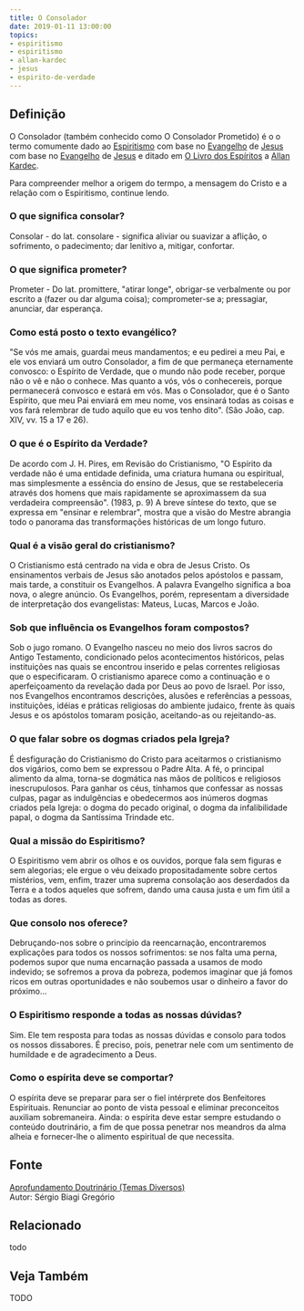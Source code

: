 ```yaml
---
title: O Consolador
date: 2019-01-11 13:00:00
topics: 
- espiritismo
- espiritismo
- allan-kardec
- jesus
- espirito-de-verdade
---
```


## Definição
O Consolador (também conhecido como O Consolador Prometido) é o o termo
comumente dado ao [Espiritismo](/espiritismo) com base no
[Evangelho](/evangelho) de [Jesus](/sobre/jesus) com base no
[Evangelho](/evangelho) de [Jesus](/sobre/jesus) e ditado em [O Livro dos
Espíritos](/livros/livro-dos-espiritios) a [Allan Kardec](/bio/allan-kardec).

Para compreender melhor a origem do termpo, a mensagem do Cristo e a relação com
o Espiritismo, continue lendo.

### O que significa consolar?
Consolar - do lat. consolare - significa aliviar ou suavizar a
aflição, o sofrimento, o padecimento; dar lenitivo a, mitigar,
confortar.

### O que significa prometer?
Prometer - Do lat. promittere, "atirar longe", obrigar-se
verbalmente ou por escrito a (fazer ou dar alguma coisa); comprometer-se
a; pressagiar, anunciar, dar esperança.

### Como está posto o texto evangélico?
"Se vós me amais, guardai meus mandamentos; e eu pedirei a meu Pai, e
ele vos enviará um outro Consolador, a fim de que permaneça eternamente
convosco: o Espírito de Verdade, que o mundo não pode receber, porque
não o vê e não o conhece. Mas quanto a vós, vós o conhecereis, porque
permanecerá convosco e estará em vós. Mas o Consolador, que é o Santo
Espírito, que meu Pai enviará em meu nome, vos ensinará todas as coisas
e vos fará relembrar de tudo aquilo que eu vos tenho dito". (São João,
cap. XIV, vv. 15 a 17 e 26).

### O que é o Espírito da Verdade?
De acordo com J. H. Pires, em Revisão do Cristianismo, "O Espírito da
verdade não é uma entidade definida, uma criatura humana ou espiritual,
mas simplesmente a essência do ensino de Jesus, que se restabeleceria
através dos homens que mais rapidamente se aproximassem da sua
verdadeira compreensão". (1983, p. 9) A breve síntese do texto, que se
expressa em "ensinar e relembrar", mostra que a visão do Mestre abrangia
todo o panorama das transformações históricas de um longo futuro.

### Qual é a visão geral do cristianismo?
O Cristianismo está centrado na vida e obra de Jesus Cristo. Os
ensinamentos verbais de Jesus são anotados pelos apóstolos e passam,
mais tarde, a constituir os Evangelhos. A palavra Evangelho significa a
boa nova, o alegre anúncio. Os Evangelhos, porém, representam a
diversidade de interpretação dos evangelistas: Mateus, Lucas, Marcos e
João.

### Sob que influência os Evangelhos foram compostos?
Sob o jugo romano. O Evangelho nasceu no meio dos livros sacros do
Antigo Testamento, condicionado pelos acontecimentos históricos, pelas
instituições nas quais se encontrou inserido e pelas correntes
religiosas que o especificaram. O cristianismo aparece como a
continuação e o aperfeiçoamento da revelação dada por Deus ao povo de
Israel. Por isso, nos Evangelhos encontramos descrições, alusões e
referências a pessoas, instituições, idéias e práticas religiosas do
ambiente judaico, frente às quais Jesus e os apóstolos tomaram posição,
aceitando-as ou rejeitando-as.

### O que falar sobre os dogmas criados pela Igreja?
É desfiguração do Cristianismo do Cristo para aceitarmos o cristianismo
dos vigários, como bem se expressou o Padre Alta. A fé, o principal
alimento da alma, torna-se dogmática nas mãos de políticos e religiosos
inescrupulosos. Para ganhar os céus, tínhamos que confessar as nossas
culpas, pagar as indulgências e obedecermos aos inúmeros dogmas criados
pela Igreja: o dogma do pecado original, o dogma da infalibilidade
papal, o dogma da Santíssima Trindade etc.

### Qual a missão do Espiritismo?
O Espiritismo vem abrir os olhos e os ouvidos, porque fala sem figuras e
sem alegorias; ele ergue o véu deixado propositadamente sobre certos
mistérios, vem, enfim, trazer uma suprema consolação aos deserdados da
Terra e a todos aqueles que sofrem, dando uma causa justa e um fim útil
a todas as dores.

### Que consolo nos oferece?
Debruçando-nos sobre o princípio da reencarnação, encontraremos
explicações para todos os nossos sofrimentos: se nos falta uma perna,
podemos supor que numa encarnação passada a usamos de modo indevido; se
sofremos a prova da pobreza, podemos imaginar que já fomos ricos em
outras oportunidades e não soubemos usar o dinheiro a favor do
próximo...

### O Espiritismo responde a todas as nossas dúvidas?
Sim. Ele tem resposta para todas as nossas dúvidas e consolo para todos
os nossos dissabores. É preciso, pois, penetrar nele com um sentimento
de humildade e de agradecimento a Deus.

### Como o espírita deve se comportar?
O espírita deve se preparar para ser o fiel intérprete dos Benfeitores
Espirituais. Renunciar ao ponto de vista pessoal e eliminar preconceitos
auxiliam sobremaneira. Ainda: o espírita deve estar sempre estudando o
conteúdo doutrinário, a fim de que possa penetrar nos meandros da alma
alheia e fornecer-lhe o alimento espiritual de que necessita.


## Fonte
[Aprofundamento Doutrinário (Temas Diversos)](https://sites.google.com/view/aprofundamentodoutrinario/consolador-prometido)  
Autor: Sérgio Biagi Gregório

## Relacionado
todo

## Veja Também
TODO


